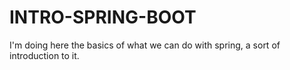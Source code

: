 # INTRO-SPRING-BOOT
I'm doing here the basics of what we can do with spring, a sort of introduction to it.
